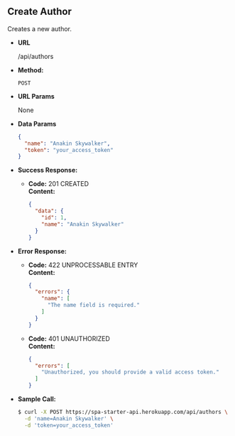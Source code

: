 **Create Author**
----
Creates a new author.

* **URL**

  /api/authors

* **Method:**
    
  `POST`
  
*  **URL Params**

   None

* **Data Params**

  ``` json
  {
    "name": "Anakin Skywalker",
    "token": "your_access_token"
  }
  ```

* **Success Response:**
  
  * **Code:** 201 CREATED <br />
    **Content:** <br />

    ``` json
    {
      "data": {
        "id": 1,
        "name": "Anakin Skywalker"
      }
    }
    ```
 
* **Error Response:**

  * **Code:** 422 UNPROCESSABLE ENTRY <br />
    **Content:** <br />

    ``` json
    {
      "errors": {
        "name": [
          "The name field is required."
        ]
      }
    }
    ```
  
  * **Code:** 401 UNAUTHORIZED <br />
    **Content:** <br />

    ``` json
    {
      "errors": [
        "Unauthorized, you should provide a valid access token."
      ]
    }
    ```

* **Sample Call:**

  ``` bash
  $ curl -X POST https://spa-starter-api.herokuapp.com/api/authors \
    -d 'name=Anakin Skywalker' \
    -d 'token=your_access_token'
  ```

